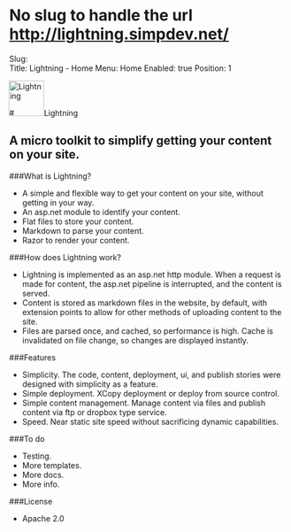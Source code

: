 # No slug to handle the url http://lightning.simpdev.net/
Slug:  
Title:  Lightning - Home
Menu:  Home
Enabled:  true
Position:  1

#<img src="/media/host_localhost_51985/lightning-144.png" height="64" style="margin: 0 0 0 -10px" alt="Lightning" title="Lightning" />Lightning
## A micro toolkit to simplify getting your content on your site.

###What is Lightning?

* A simple and flexible way to get your content on your site, without getting in your way.
* An asp.net module to identify your content.
* Flat files to store your content.
* Markdown to parse your content.
* Razor to render your content.

###How does Lightning work?

* Lightning is implemented as an asp.net http module.  When a request is made for content, the asp.net pipeline is interrupted, and the content is served.
* Content is stored as markdown files in the website, by default, with extension points to allow for other methods of uploading content to the site.
* Files are parsed once, and cached, so performance is high.  Cache is invalidated on file change, so changes are displayed instantly.

###Features

* Simplicity.  The code, content, deployment, ui, and publish stories were designed with simplicity as a feature.
* Simple deployment.  XCopy deployment or deploy from source control.
* Simple content management.  Manage content via files and publish content via ftp or dropbox type service.
* Speed.  Near static site speed without sacrificing dynamic capabilities.

###To do

* Testing.
* More templates.
* More docs.
* More info.

###License

* Apache 2.0
